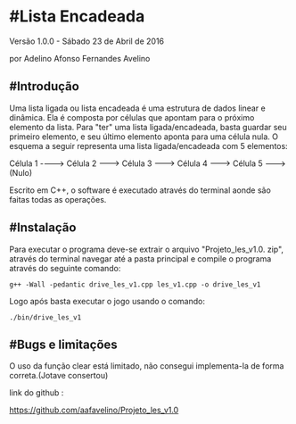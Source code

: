 #Lista Encadeada
=====================================================================================

Versão 1.0.0 - Sábado 23 de Abril de 2016

por Adelino Afonso Fernandes Avelino


#Introdução
--------------------------------------------------------------------------------------

Uma lista ligada ou lista encadeada é uma estrutura de dados linear e dinâmica.
Ela é composta por células que apontam para o próximo elemento da lista.
Para "ter" uma lista ligada/encadeada, basta guardar seu primeiro elemento, e seu último elemento aponta para uma célula nula.
O esquema a seguir representa uma lista ligada/encadeada com 5 elementos:

Célula 1 ----> Célula 2 ---> Célula 3 ---> Célula 4 ---> Célula 5 ---> (Nulo)

Escrito em C++, o software é executado através do terminal aonde são 
faitas todas as operações. 


#Instalação
--------------------------------------------------------------------------------------

Para executar o programa deve-se extrair o arquivo "Projeto_les_v1.0.
zip", através do terminal navegar até a pasta principal e compile o programa 
através do seguinte comando:

	g++ -Wall -pedantic drive_les_v1.cpp les_v1.cpp -o drive_les_v1

Logo após basta executar o jogo usando o comando:
	
	./bin/drive_les_v1 


#Bugs e limitações
--------------------------------------------------------------------------------------

O uso da função clear está limitado, não consegui implementa-la de forma correta.(Jotave consertou)

link do github :

https://github.com/aafavelino/Projeto_les_v1.0

